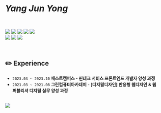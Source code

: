 # *Yang Jun Yong* 

<br>

<p>
<img src="https://img.shields.io/badge/HTML5-E34F26?style=flat-square&logo=html5&logoColor=white" />
<img src="https://img.shields.io/badge/CSS3-1572B6?style=flat-square&logo=css3&logoColor=white" />
<img src="https://img.shields.io/badge/Javascript-%23FFD700?style=flat-square&logo=javascript&logoColor=black" />
<img src="https://img.shields.io/badge/React-61DAFB?style=flat-square&logo=react&logoColor=black" />
<img src="https://img.shields.io/badge/Typescript-3178C6?style=flat-square&logo=typescript&logoColor=white" /> <br>
<img src="https://img.shields.io/badge/SASS-CC6699?style=flat-square&logo=sass&logoColor=white" />
<img src="https://img.shields.io/badge/Tailwind%20CSS-38B2AC?style=flat-square&logo=tailwind-css&logoColor=white" />
<img src="https://img.shields.io/badge/Styled components-DB7093?style=flat-square&logo=styled components&logoColor=white" /> <br>
</p>

<br>

##  ✏️ Experience

- `2023.03 ~ 2023.10` **패스트캠퍼스 - 핀테크 서비스 프론트엔드 개발자 양성 과정**
- `2021.03 ~ 2021.08` **그린컴퓨터아카데미 - [디지털디자인] 반응형 웹디자인 & 웹퍼블리셔 디지털 실무 양성 과정**

<br>

<img src="https://github-readme-stats.vercel.app/api/top-langs/?username=azure0929&hide=jupyter%20notebook&layout=compact&hide_border=true" />